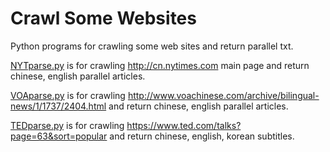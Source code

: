 # Crawl Some Websites
Python programs for crawling some web sites and return parallel txt.

[NYTparse.py](https://github.com/sangyi92/CrawlSomeWebsites/blob/master/NYTparse.py) is for crawling http://cn.nytimes.com main page and return chinese, english parallel articles.

[VOAparse.py](https://github.com/sangyi92/CrawlSomeWebsites/blob/master/VOAparse.py) is for crawling http://www.voachinese.com/archive/bilingual-news/1/1737/2404.html and return chinese, english parallel articles.

[TEDparse.py](https://github.com/sangyi92/CrawlSomeWebsites/blob/master/TEDparse.py) is for crawling https://www.ted.com/talks?page=63&sort=popular and return chinese, english, korean subtitles.

